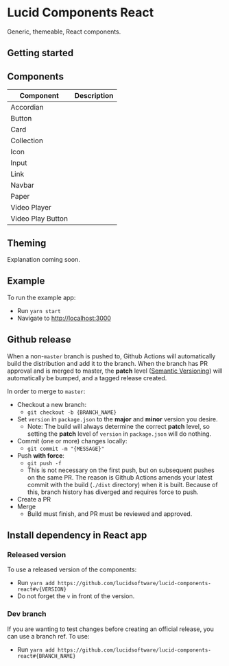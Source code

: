 # Lucid Components React

Generic, themeable, React components.

## Getting started

## Components

| Component         | Description |
| ----------------- | ----------- |
| Accordian         |             |
| Button            |             |
| Card              |             |
| Collection        |             |
| Icon              |             |
| Input             |             |
| Link              |             |
| Navbar            |             |
| Paper             |             |
| Video Player      |             |
| Video Play Button |             |

## Theming

Explanation coming soon.

## Example

To run the example app:

- Run `yarn start`
- Navigate to [http://localhost:3000](http://localhost:3000)

## Github release

When a non-`master` branch is pushed to, Github Actions will automatically build the distribution and add it to the branch. When the branch has PR approval and is merged to master, the **patch** level ([Semantic Versioning](https://semver.org/)) will automatically be bumped, and a tagged release created.

In order to merge to `master`:

- Checkout a new branch:
  - `git checkout -b {BRANCH_NAME}`
- Set `version` in `package.json` to the **major** and **minor** version you desire.
  - Note: The build will always determine the correct **patch** level, so setting the **patch** level of `version` in `package.json` will do nothing.
- Commit (one or more) changes locally:
  - `git commit -m "{MESSAGE}"`
- Push **with force**:
  - `git push -f`
  - This is not necessary on the first push, but on subsequent pushes on the same PR. The reason is Github Actions amends your latest commit with the build (`./dist` directory) when it is built. Because of this, branch history has diverged and requires force to push.
- Create a PR
- Merge
  - Build must finish, and PR must be reviewed and approved.

## Install dependency in React app

### Released version

To use a released version of the components:

- Run `yarn add https://github.com/lucidsoftware/lucid-components-react#v{VERSION}`
- Do not forget the `v` in front of the version.

### Dev branch

If you are wanting to test changes before creating an official release, you can use a branch ref. To use:

- Run `yarn add https://github.com/lucidsoftware/lucid-components-react#{BRANCH_NAME}`
